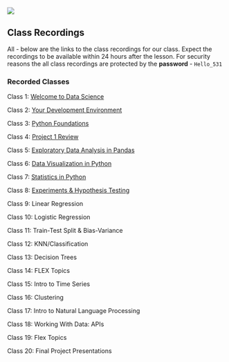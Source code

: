 # ![](https://ga-dash.s3.amazonaws.com/production/assets/logo-9f88ae6c9c3871690e33280fcf557f33.png)


## Class Recordings

All - below are the links to the class recordings for our class. Expect the recordings to be available within 24 hours after the lesson.
For security reasons the all class recordings are protected by the **password** - `Hello_531`


### Recorded Classes

Class 1: [Welcome to Data Science](https://generalassembly.zoom.us/rec/share/1AjMOh9PsW8S0mg5rccQN98tVVgwt2XGs2ghMy4-gRVxQQAu6mAY2whV0tv4QNiE.oZcnLDesmLbn1LVU
)

Class 2: [Your Development Environment](https://generalassembly.zoom.us/rec/share/D_hcI3lma57FlEsHu7sk7jFJo5S9XV4CYRIfym1UOeZYLpRv7qc64j5Vij5P_2gR.hJHXJprarNvSpgj1)

Class 3: [Python Foundations](https://generalassembly.zoom.us/rec/share/LCBPpIRbT48ez_52Q6GB-Wes_JSwv4s-EpQqfYO1oDuhnoG-8wR4V63RDsub-br0.3_zvaDC4JOKsVVfZ)

Class 4: [Project 1 Review](https://generalassembly.zoom.us/rec/share/wCdnueTDD0kiFxqj7idCf6EdrOSQ6otAdXlasQXUb3GHffNFopbun4FHgO400ixt.O2GfdGfNg0rVfxIH)

Class 5: [Exploratory Data Analysis in Pandas](https://generalassembly.zoom.us/rec/share/Mc8MxMTWgtCUrwGmOwVfYcRYs5TSv9gSNfYb2qACkcy2q3h7qts9qyzjBGqlsxcW.4KJFNX21PAUAwSW3)

Class 6: [Data Visualization in Python](https://generalassembly.zoom.us/rec/share/PlzAw8ElUWOMazBEMd-iPSluL8pfAPnxPBYk4vXSEm2FLZ1SyMRaRrdK4uUZ3fuV.AuvY3pPWzBCSasRs)

Class 7: [Statistics in Python](https://generalassembly.zoom.us/rec/share/9JbdwWsaYEsqf28y7O0vVlTHDi7XtRt_hcE5loErDLO95Y4ju-5kQGrCVJ8vj20W.byAEVqdGNfsKHq-m)

Class 8: [Experiments & Hypothesis Testing](https://generalassembly.zoom.us/rec/share/UzfhKp29xjqK683Mh8cvP9u3YD6P7zOCiWZpjpj1wn8n5qQ1ohzRrPKizJkLnM6q.D2SB1cBbM4LN-GzI)

Class 9: Linear Regression

Class 10: Logistic Regression

Class 11: Train-Test Split & Bias-Variance

Class 12: KNN/Classification

Class 13: Decision Trees

Class 14: FLEX Topics

Class 15: Intro to Time Series

Class 16: Clustering

Class 17: Intro to Natural Language Processing

Class 18: Working With Data: APIs

Class 19: Flex Topics

Class 20: Final Project Presentations
